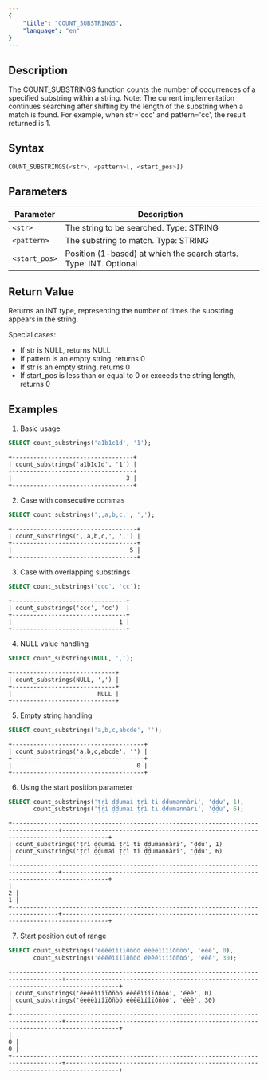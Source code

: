 ```yaml
---
{
    "title": "COUNT_SUBSTRINGS",
    "language": "en"
}
---
```


## Description

The COUNT_SUBSTRINGS function counts the number of occurrences of a specified substring within a string. Note: The current implementation continues searching after shifting by the length of the substring when a match is found. For example, when str='ccc' and pattern='cc', the result returned is 1.

## Syntax

```sql
COUNT_SUBSTRINGS(<str>, <pattern>[, <start_pos>])
```

## Parameters
| Parameter     | Description                                                        |
| ------------- | ------------------------------------------------------------------ |
| `<str>`       | The string to be searched. Type: STRING                            |
| `<pattern>`   | The substring to match. Type: STRING                               |
| `<start_pos>` | Position (1-based) at which the search starts. Type: INT. Optional |

## Return Value

Returns an INT type, representing the number of times the substring appears in the string.

Special cases:
- If str is NULL, returns NULL
- If pattern is an empty string, returns 0
- If str is an empty string, returns 0
- If start_pos is less than or equal to 0 or exceeds the string length, returns 0

## Examples

1. Basic usage
```sql
SELECT count_substrings('a1b1c1d', '1');
```
```text
+----------------------------------+
| count_substrings('a1b1c1d', '1') |
+----------------------------------+
|                                3 |
+----------------------------------+
```

2. Case with consecutive commas
```sql
SELECT count_substrings(',,a,b,c,', ',');
```
```text
+-----------------------------------+
| count_substrings(',,a,b,c,', ',') |
+-----------------------------------+
|                                 5 |
+-----------------------------------+
```

3. Case with overlapping substrings
```sql
SELECT count_substrings('ccc', 'cc');
```
```text
+--------------------------------+
| count_substrings('ccc', 'cc')  |
+--------------------------------+
|                              1 |
+--------------------------------+
```

4. NULL value handling
```sql
SELECT count_substrings(NULL, ',');
```
```text
+-----------------------------+
| count_substrings(NULL, ',') |
+-----------------------------+
|                        NULL |
+-----------------------------+
```

5. Empty string handling
```sql
SELECT count_substrings('a,b,c,abcde', '');
```
```text
+-------------------------------------+
| count_substrings('a,b,c,abcde', '') |
+-------------------------------------+
|                                   0 |
+-------------------------------------+
```

6. Using the start position parameter
```sql
SELECT count_substrings('ṭṛì ḍḍumai ṭṛì ti ḍḍumannàri', 'ḍḍu', 1), 
       count_substrings('ṭṛì ḍḍumai ṭṛì ti ḍḍumannàri', 'ḍḍu', 6);
```
```text
+-----------------------------------------------------------------------------------+-----------------------------------------------------------------------------------+
| count_substrings('ṭṛì ḍḍumai ṭṛì ti ḍḍumannàri', 'ḍḍu', 1)                        | count_substrings('ṭṛì ḍḍumai ṭṛì ti ḍḍumannàri', 'ḍḍu', 6)                        |
+-----------------------------------------------------------------------------------+-----------------------------------------------------------------------------------+
|                                                                                 2 |                                                                                 1 |
+-----------------------------------------------------------------------------------+-----------------------------------------------------------------------------------+
```

7. Start position out of range
```sql
SELECT count_substrings('éèêëìíîïðñòó éèêëìíîïðñòó', 'éèê', 0), 
       count_substrings('éèêëìíîïðñòó éèêëìíîïðñòó', 'éèê', 30);
```
```text
+------------------------------------------------------------------------------------+-------------------------------------------------------------------------------------+
| count_substrings('éèêëìíîïðñòó éèêëìíîïðñòó', 'éèê', 0)                            | count_substrings('éèêëìíîïðñòó éèêëìíîïðñòó', 'éèê', 30)                            |
+------------------------------------------------------------------------------------+-------------------------------------------------------------------------------------+
|                                                                                  0 |                                                                                   0 |
+------------------------------------------------------------------------------------+-------------------------------------------------------------------------------------+
```